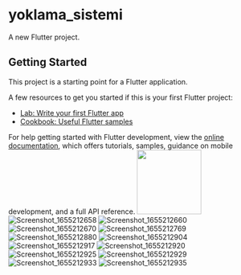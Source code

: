 # yoklama_sistemi

A new Flutter project.

## Getting Started

This project is a starting point for a Flutter application.

A few resources to get you started if this is your first Flutter project:

- [Lab: Write your first Flutter app](https://docs.flutter.dev/get-started/codelab)
- [Cookbook: Useful Flutter samples](https://docs.flutter.dev/cookbook)

For help getting started with Flutter development, view the
[online documentation](https://docs.flutter.dev/), which offers tutorials,
samples, guidance on mobile development, and a full API reference.
<img src="https://user-images.githubusercontent.com/74659671/173587760-d768b004-c169-4819-bfb1-4cd75818e8f1.png" width="128"/>
![Screenshot_1655212658](https://user-images.githubusercontent.com/74659671/173587760-d768b004-c169-4819-bfb1-4cd75818e8f1.png)
![Screenshot_1655212660](https://user-images.githubusercontent.com/74659671/173587770-e9277725-9061-41be-8bcf-e4b667bdea9f.png)
![Screenshot_1655212670](https://user-images.githubusercontent.com/74659671/173587773-451577a0-21cb-4907-8031-312eba7978f0.png)
![Screenshot_1655212769](https://user-images.githubusercontent.com/74659671/173587776-b136eb73-2351-433e-8876-8ad67e2c7c89.png)
![Screenshot_1655212880](https://user-images.githubusercontent.com/74659671/173587785-c8fe60cd-0943-481d-be5c-db7a6d531b26.png)
![Screenshot_1655212904](https://user-images.githubusercontent.com/74659671/173587790-d06edbbb-7c35-4622-a3a8-64e58c77b763.png)
![Screenshot_1655212917](https://user-images.githubusercontent.com/74659671/173587793-25d9f9b9-40dc-40b6-aca0-426a62bafeb9.png)
![Screenshot_1655212920](https://user-images.githubusercontent.com/74659671/173587794-5ffbadaf-f2d4-439a-b3e2-45ec38338bdb.png)
![Screenshot_1655212925](https://user-images.githubusercontent.com/74659671/173587796-454e0abe-1ef7-4297-94c9-f31ccf87e54d.png)
![Screenshot_1655212929](https://user-images.githubusercontent.com/74659671/173587798-a09e48bf-32bd-4245-8ccd-221b4624b591.png)
![Screenshot_1655212933](https://user-images.githubusercontent.com/74659671/173587800-1834d1a2-087e-4812-92e5-e0aeea62421b.png)
![Screenshot_1655212935](https://user-images.githubusercontent.com/74659671/173587801-1a7c8a4f-b355-454d-98fa-707883a455e2.png)
